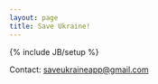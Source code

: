 ```yaml
---
layout: page
title: Save Ukraine!
---
```

{% include JB/setup %}

Contact: saveukraineapp@gmail.com
